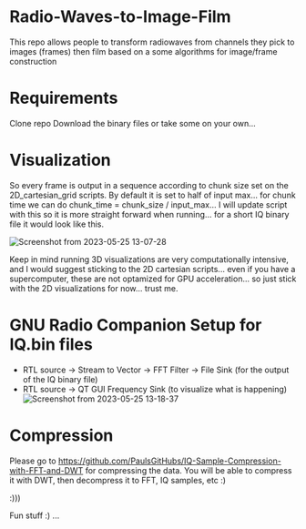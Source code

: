 # Radio-Waves-to-Image-Film
This repo allows people to transform radiowaves from channels they pick to images (frames) then film based on a some algorithms for image/frame construction

# Requirements
Clone repo
Download the binary files or take some on your own...

# Visualization

So every frame is output in a sequence according to chunk size set on the 2D_cartesian_grid scripts. By default it is set to half of input max... for chunk time we can do chunk_time = chunk_size / input_max... I will update script with this so it is more straight forward when running... for a short IQ binary file it would look like this.

![Screenshot from 2023-05-25 13-07-28](https://github.com/PaulsGitHubs/Radio-Waves-to-Image-Film/assets/102178068/cdb96dab-ed72-470e-babd-293d88acc63b)

Keep in mind running 3D visualizations are very computationally intensive, and I would suggest sticking to the 2D cartesian scripts... even if you have a supercomputer, these are not optamized for GPU acceleration... so just stick with the 2D visualizations for now... trust me.

# GNU Radio Companion Setup for IQ.bin files

- RTL source -> Stream to Vector -> FFT Filter -> File Sink (for the output of the IQ binary file)
- RTL source -> QT GUI Frequency Sink (to visualize what is happening)
![Screenshot from 2023-05-25 13-18-37](https://github.com/PaulsGitHubs/Radio-Waves-to-Image-Film/assets/102178068/356fa74d-42a9-409b-9b6f-10251b33c5d6)


# Compression
Please go to https://github.com/PaulsGitHubs/IQ-Sample-Compression-with-FFT-and-DWT for compressing the data. You will be able to compress it with DWT, then decompress it to FFT, IQ samples, etc :)

:)))

Fun stuff :) ...
